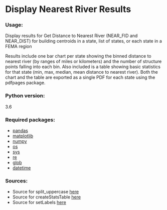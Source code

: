 # Display Nearest River Results

### Usage: 
Display results for Get Distance to Nearest River (NEAR_FID and NEAR_DIST) for building centroids in a state, list of states,
or each state in a FEMA region

Results include one bar chart per state showing the binned distance to nearest river (by ranges of miles or kilometers) and the number of structure points falling into each bin. Also included is a table showing basic statistics for that state (min, max, median, mean distance to nearest river).
Both the chart and the table are exported as a single PDF for each state using the pdfpages package.

### Python version: 
3.6

### Required packages:
- [pandas](https://pandas.pydata.org/pandas-docs/stable/install.html)
- [matplotlib](https://matplotlib.org/users/installing.html)
- [numpy](https://numpy.org/)
- [os](https://docs.python.org/3/library/os.html)
- [sys](https://docs.python.org/3/library/sys.html)
- [re](https://docs.python.org/3/library/re.html)
- [glob](https://docs.python.org/3/library/glob.html)
- [datetime](https://docs.python.org/3/library/datetime.html)

### Sources:
- Source for split_uppercase [here](http://code.activestate.com/recipes/576984-split-a-string-on-capitalized-uppercase-char-using/)
- Source for createStatsTable [here](https://matplotlib.org/3.1.1/gallery/recipes/placing_text_boxes.html)
- Source for setLabels [here](https://stackoverflow.com/questions/43436595/python-reverse-dictionary?noredirect=1&lq=1)
